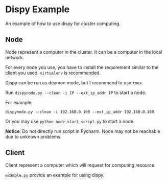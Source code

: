 # Dispy Example

An example of how to use dispy for cluster computing.

## Node

Node represent a computer in the cluster.
It can be a computer in the local network.

For every node you use, you have to install the requirement
similar to the client you used. `virtualenv` is recommended.

Dispy can be run as deamon mode, but I recommend to use `tmux`.

Run `dispynode.py --clean -i IP --ext_ip_addr IP` to start a node.

For example:

`dispynode.py --clean -i 192.168.0.100 --ext_ip_addr 192.168.0.100`

Or you may use `python node_start_script.py` to start a node.

**Notice**: Do not directly run script in Pycharm.
Node may not be reachable due to unknown problems.

## Client

Client represent a computer which will request for computing resource.

`example.py` provide an example for using dispy.
